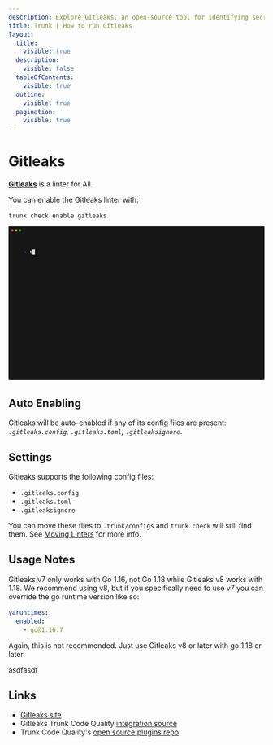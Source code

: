 ```yaml
---
description: Explore Gitleaks, an open-source tool for identifying secrets in codebases. Learn about its file type support and integration with Trunk.
title: Trunk | How to run Gitleaks
layout:
  title:
    visible: true
  description:
    visible: false
  tableOfContents:
    visible: true
  outline:
    visible: true
  pagination:
    visible: true
---
```


# Gitleaks

[**Gitleaks**](https://gitleaks.io/) is a linter for All.

You can enable the Gitleaks linter with:

```shell
trunk check enable gitleaks
```
![gitleaks example output](/.gitbook/assets/gitleaks.gif)
## Auto Enabling

Gitleaks will be auto-enabled if any of its config files are present: *`.gitleaks.config`, `.gitleaks.toml`, `.gitleaksignore`*.

## Settings

Gitleaks supports the following config files:
* `.gitleaks.config`
* `.gitleaks.toml`
* `.gitleaksignore`

You can move these files to `.trunk/configs` and `trunk check` will still find them. See [Moving Linters](../configure-linters.md#moving-linters) for more info.


## Usage Notes

Gitleaks v7 only works with Go 1.16, not Go 1.18 while Gitleaks v8 works with 1.18. We recommend using v8, but if you specifically need to use v7 you can override the go runtime version like so:

```yaml
yaruntimes:
  enabled:
    - go@1.16.7
```
Again, this is not recommended. Just use Gitleaks v8 or later with go 1.18 or later.




asdfasdf



## Links

- [Gitleaks site](https://gitleaks.io/)
- Gitleaks Trunk Code Quality [integration source](https://github.com/trunk-io/plugins/tree/main/linters/gitleaks)
- Trunk Code Quality's [open source plugins repo](https://github.com/trunk-io/plugins/tree/main)
